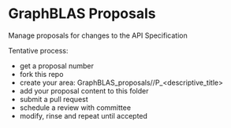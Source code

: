 # GraphBLAS Proposals

Manage proposals for changes to the API Specification

Tentative process:
- get a proposal number
- fork this repo
- create your area: GraphBLAS_proposals/<LANGUAGE>/P<proposal number>_<descriptive_title>
- add your proposal content to this folder
- submit a pull request
- schedule a review with committee
- modify, rinse and repeat until accepted
